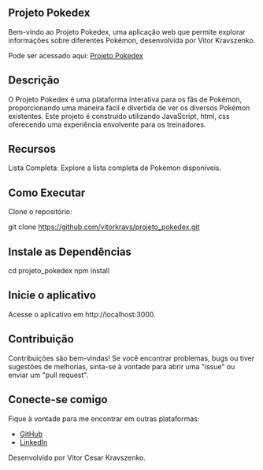 ## Projeto Pokedex

  Bem-vindo ao Projeto Pokedex, uma aplicação web que permite explorar informações sobre diferentes Pokémon, desenvolvida por Vitor Kravszenko.

  Pode ser acessado aqui: [Projeto Pokedex](https://vitorkravs.github.io/projeto_pokedex/)

## Descrição

  O Projeto Pokedex é uma plataforma interativa para os fãs de Pokémon, proporcionando uma maneira fácil e divertida de ver os diversos Pokémon existentes. Este projeto é construído utilizando JavaScript, html, css oferecendo uma experiência envolvente para os treinadores.

## Recursos

  Lista Completa: Explore a lista completa de Pokémon disponíveis.

## Como Executar
Clone o repositório:

  git clone https://github.com/vitorkravs/projeto_pokedex.git

## Instale as Dependências

  cd projeto_pokedex
  npm install

## Inicie o aplicativo

Acesse o aplicativo em http://localhost:3000.

## Contribuição

  Contribuições são bem-vindas! Se você encontrar problemas, bugs ou tiver sugestões de melhorias, sinta-se à vontade para abrir uma "issue" ou enviar um "pull request".

## Conecte-se comigo

Fique à vontade para me encontrar em outras plataformas:

- [GitHub](https://github.com/vitorkravs)
- [LinkedIn](https://www.linkedin.com/in/vitor-kravszenko-80748a234/)
  
Desenvolvido por Vitor Cesar Kravszenko.
